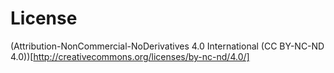 # License
(Attribution-NonCommercial-NoDerivatives 4.0 International (CC BY-NC-ND 4.0))[http://creativecommons.org/licenses/by-nc-nd/4.0/]
